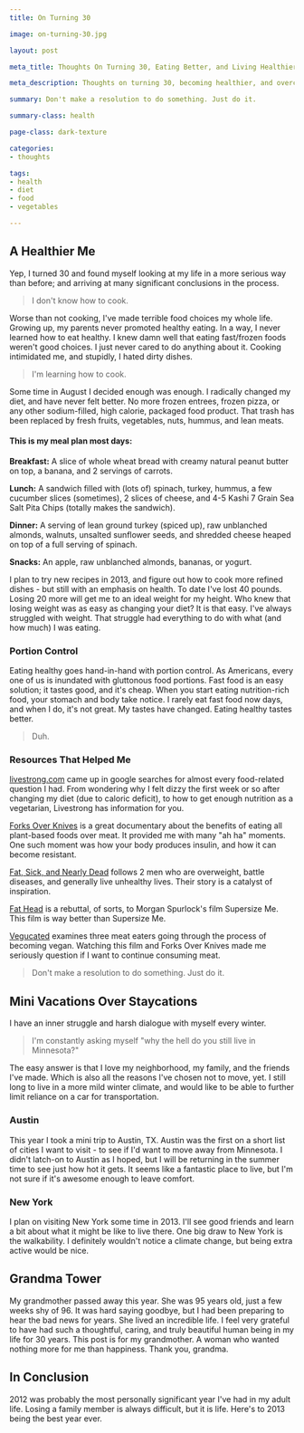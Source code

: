 ```yaml
---
title: On Turning 30

image: on-turning-30.jpg

layout: post

meta_title: Thoughts On Turning 30, Eating Better, and Living Healthier

meta_description: Thoughts on turning 30, becoming healthier, and overcoming gluttonous food portions. Also, a bit about taking mini trips instead of staycationing.

summary: Don't make a resolution to do something. Just do it.

summary-class: health

page-class: dark-texture 

categories: 
- thoughts

tags:
- health
- diet
- food
- vegetables

---
```


## A Healthier Me
Yep, I turned 30 and found myself looking at my life in a more serious way than before; and arriving at many significant conclusions in the process.

> I don't know how to cook.

Worse than not cooking, I've made terrible food choices my whole life. Growing up, my parents never promoted healthy eating. In a way, I never learned how to eat healthy. I knew damn well that eating fast/frozen foods weren't good choices. I just never cared to do anything about it. Cooking intimidated me, and stupidly, I hated dirty dishes.


> I'm learning how to cook.

Some time in August I decided enough was enough. I radically changed my diet, and have never felt better. No more frozen entrees, frozen pizza, or any other sodium-filled, high calorie, packaged food product. That trash has been replaced by fresh fruits, vegetables, nuts, hummus, and lean meats.

#### This is my meal plan most days:

**Breakfast:** A slice of whole wheat bread with creamy natural peanut butter on top, a banana, and 2 servings of carrots.

**Lunch:** A sandwich filled with (lots of) spinach, turkey, hummus, a few cucumber slices (sometimes), 2 slices of cheese, and 4-5 Kashi 7 Grain Sea Salt Pita Chips (totally makes the sandwich).

**Dinner:** A serving of lean ground turkey (spiced up), raw unblanched almonds, walnuts, unsalted sunflower seeds, and shredded cheese heaped on top of a full serving of spinach.

**Snacks:** An apple, raw unblanched almonds, bananas, or yogurt.

I plan to try new recipes in 2013, and figure out how to cook more refined dishes - but still with an emphasis on health. To date I've lost 40 pounds. Losing 20 more will get me to an ideal weight for my height. Who knew that losing weight was as easy as changing your diet? It is that easy. I've always struggled with weight. That struggle had everything to do with what (and how much) I was eating.

### Portion Control
Eating healthy goes hand-in-hand with portion control. As Americans, every one of us is inundated with gluttonous food portions. Fast food is an easy solution; it tastes good, and it's cheap. When you start eating nutrition-rich food, your stomach and body take notice. I rarely eat fast food now days, and when I do, it's not great. My tastes have changed. Eating healthy tastes better.

> Duh.

### Resources That Helped Me
<a href="http://www.livestrong.com/" title="Livestrong" class="icon-link">livestrong.com</a> came up in google searches for almost every food-related question I had. From wondering why I felt dizzy the first week or so after changing my diet (due to caloric deficit), to how to get enough nutrition as a vegetarian, Livestrong has information for you.

<a href="http://movies.netflix.com/WiMovie/Forks_Over_Knives/70185045?trkid=7644894" title="Forks Over Knives on Netflix" class="icon-link">Forks Over Knives</a> is a great documentary about the benefits of eating all plant-based foods over meat. It provided me with many "ah ha" moments. One such moment was how your body produces insulin, and how it can become resistant.

<a href="http://movies.netflix.com/WiMovie/Fat_Sick_Nearly_Dead/70173634?trkid=7644894" title="Fat, Sick, and Nearly Dead on Netflix" class="icon-link">Fat, Sick, and Nearly Dead</a> follows 2 men who are overweight, battle diseases, and generally live unhealthy lives. Their story is a catalyst of inspiration.

<a href="http://movies.netflix.com/WiMovie/Fat_Head/70115017?trkid=2361637" title="Fat Head on Netflix" class="icon-link">Fat Head</a> is a rebuttal, of sorts, to Morgan Spurlock's film Supersize Me. This film is way better than Supersize Me.

<a href="http://movies.netflix.com/WiMovie/Vegucated/70245084?trkid=7644894" title="Vegucated on Netflix" class="icon-link">Vegucated</a> examines three meat eaters going through the process of becoming vegan. Watching this film and Forks Over Knives made me seriously question if I want to continue consuming meat.

> Don't make a resolution to do something. Just do it.

## Mini Vacations Over Staycations
I have an inner struggle and harsh dialogue with myself every winter.

> I'm constantly asking myself "why the hell do you still live in Minnesota?"

The easy answer is that I love my neighborhood, my family, and the friends I've made. Which is also all the reasons I've chosen not to move, yet. I still long to live in a more mild winter climate, and would like to be able to further limit reliance on a car for transportation.

### Austin
This year I took a mini trip to Austin, TX. Austin was the first on a short list of cities I want to visit - to see if I'd want to move away from Minnesota. I didn't latch-on to Austin as I hoped, but I will be returning in the summer time to see just how hot it gets. It seems like a fantastic place to live, but I'm not sure if it's awesome enough to leave comfort.

### New York
I plan on visiting New York some time in 2013. I'll see good friends and learn a bit about what it might be like to live there. One big draw to New York is the walkability. I definitely wouldn't notice a climate change, but being extra active would be nice.

## Grandma Tower
My grandmother passed away this year. She was 95 years old, just a few weeks shy of 96. It was hard saying goodbye, but I had been preparing to hear the bad news for years. She lived an incredible life. I feel very grateful to have had such a thoughtful, caring, and truly beautiful human being in my life for 30 years. This post is for my grandmother. A woman who wanted nothing more for me than happiness. Thank you, grandma.

## In Conclusion
2012 was probably the most personally significant year I've had in my adult life. Losing a family member is always difficult, but it is life. Here's to 2013 being the best year ever.